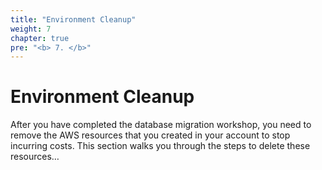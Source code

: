 ```yaml
---
title: "Environment Cleanup"
weight: 7
chapter: true
pre: "<b> 7. </b>"
---
```


# Environment Cleanup

After you have completed the database migration workshop, you need to remove the AWS resources that you created in your account to stop incurring costs. This section walks you through the steps to delete these resources…